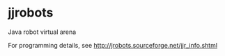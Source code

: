 # jjrobots
Java robot virtual arena

For programming details, see http://jrobots.sourceforge.net/jjr_info.shtml
